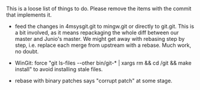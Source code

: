 This is a loose list of things to do.  Please remove the items with the commit
that implements it.

- feed the changes in 4msysgit.git to mingw.git or directly to git.git. This
  is a bit involved, as it means repackaging the whole diff between our master
  and Junio's master.  We might get away with rebasing step by step, i.e.
  replace each merge from upstream with a rebase.  Much work, no doubt.

- WinGit: force
  "git ls-files --other bin/git-* | xargs rm && cd /git && make install"
  to avoid installing stale files.

- rebase with binary patches says "corrupt patch" at some stage.
